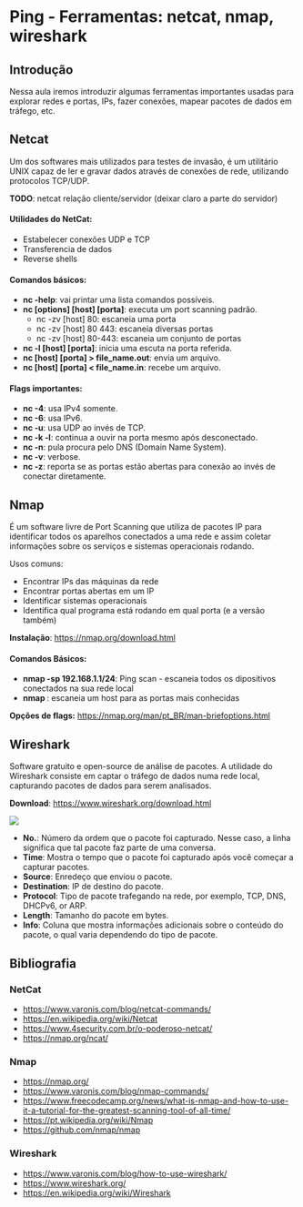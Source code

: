 # Ping - Ferramentas: netcat, nmap, wireshark

## Introdução
Nessa aula iremos introduzir algumas ferramentas importantes usadas para
explorar redes e portas, IPs, fazer conexões, mapear pacotes de dados em
tráfego, etc.

## Netcat
Um dos softwares mais utilizados para testes de invasão, é um utilitário
UNIX capaz de ler e gravar dados através de conexões de rede, utilizando
protocolos TCP/UDP.

**TODO**: netcat relação cliente/servidor (deixar claro a parte do servidor)

#### Utilidades do NetCat:
- Estabelecer conexões UDP e TCP
- Transferencia de dados
- Reverse shells

#### Comandos básicos:
- **nc -help**: vai printar uma lista comandos possíveis.
- **nc [options] [host] [porta]**: executa um port scanning padrão.
    - nc -zv [host] 80: escaneia uma porta
    - nc -zv [host] 80 443: escaneia diversas portas
    - nc -zv [host] 80-443: escaneia um conjunto de portas
- **nc -l [host] [porta]**: inicia uma escuta na porta referida.
- **nc [host] [porta] > file_name.out**: envia um arquivo.
- **nc [host] [porta] < file_name.in**: recebe um arquivo.

#### Flags importantes:
- **nc -4**: usa IPv4 somente.
- **nc -6**: usa IPv6.
- **nc -u**: usa UDP ao invés de TCP.
- **nc -k -l**: continua a ouvir na porta mesmo após desconectado.
- **nc -n**: pula procura pelo DNS (Domain Name System).
- **nc -v**: verbose.
- **nc -z**: reporta se as portas estão abertas para conexão ao invés de
  conectar diretamente.

## Nmap
É um software livre de Port Scanning que utiliza de pacotes IP para identificar
todos os aparelhos conectados a uma rede e assim coletar informações sobre os
serviços e sistemas operacionais rodando.

Usos comuns:
- Encontrar IPs das máquinas da rede
- Encontrar portas abertas em um IP
- Identificar sistemas operacionais
- Identifica qual programa está rodando em qual porta (e a versão também)

**Instalação**: https://nmap.org/download.html

#### Comandos Básicos:
- **nmap -sp 192.168.1.1/24**: Ping scan - escaneia todos os dipositivos
  conectados na sua rede local
- **nmap <local ip>**: escaneia um host para as portas mais conhecidas

**Opções de flags:** https://nmap.org/man/pt_BR/man-briefoptions.html

## Wireshark
Software gratuito e open-source de análise de pacotes. A utilidade do Wireshark
consiste em captar o tráfego de dados numa rede local, capturando pacotes de
dados para serem analisados.

**Download**: https://www.wireshark.org/download.html

![](https://i.imgur.com/cGKrc8Z.png)

- **No.**: Número da ordem que o pacote foi capturado. Nesse caso, a linha
  significa que tal pacote faz parte de uma conversa.
- **Time**: Mostra o tempo que o pacote foi capturado após você começar a
  capturar pacotes.
- **Source**: Enredeço que enviou o pacote.
- **Destination**: IP de destino do pacote.
- **Protocol**: Tipo de pacote trafegando na rede, por exemplo, TCP, DNS,
  DHCPv6, or ARP.
- **Length**: Tamanho do pacote em bytes.
- **Info**: Coluna que mostra informações adicionais sobre o conteúdo do
  pacote, o qual varia dependendo do tipo de pacote.

## Bibliografia

### NetCat
- https://www.varonis.com/blog/netcat-commands/
- https://en.wikipedia.org/wiki/Netcat
- https://www.4security.com.br/o-poderoso-netcat/
- https://nmap.org/ncat/

### Nmap
- https://nmap.org/
- https://www.varonis.com/blog/nmap-commands/
- https://www.freecodecamp.org/news/what-is-nmap-and-how-to-use-it-a-tutorial-for-the-greatest-scanning-tool-of-all-time/
- https://pt.wikipedia.org/wiki/Nmap
- https://github.com/nmap/nmap

### Wireshark
- https://www.varonis.com/blog/how-to-use-wireshark/
- https://www.wireshark.org/
- https://en.wikipedia.org/wiki/Wireshark
